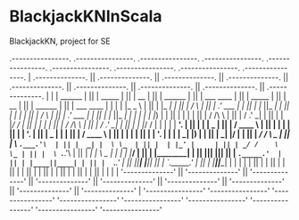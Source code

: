 # BlackjackKNInScala
BlackjackKN, project for SE

 .----------------.  .----------------.  .----------------.  .----------------.  .----------------.  .----------------.  .----------------.  .----------------.  .----------------. 
| .--------------. || .--------------. || .--------------. || .--------------. || .--------------. || .--------------. || .--------------. || .--------------. || .--------------. |
| |   ______     | || |   _____      | || |      __      | || |     ______   | || |  ___  ____   | || |     _____    | || |      __      | || |     ______   | || |  ___  ____   | |
| |  |_   _ \    | || |  |_   _|     | || |     /  \     | || |   .' ___  |  | || | |_  ||_  _|  | || |    |_   _|   | || |     /  \     | || |   .' ___  |  | || | |_  ||_  _|  | |
| |    | |_) |   | || |    | |       | || |    / /\ \    | || |  / .'   \_|  | || |   | |_/ /    | || |      | |     | || |    / /\ \    | || |  / .'   \_|  | || |   | |_/ /    | |
| |    |  __'.   | || |    | |   _   | || |   / ____ \   | || |  | |         | || |   |  __'.    | || |   _  | |     | || |   / ____ \   | || |  | |         | || |   |  __'.    | |
| |   _| |__) |  | || |   _| |__/ |  | || | _/ /    \ \_ | || |  \ `.___.'\  | || |  _| |  \ \_  | || |  | |_' |     | || | _/ /    \ \_ | || |  \ `.___.'\  | || |  _| |  \ \_  | |
| |  |_______/   | || |  |________|  | || ||____|  |____|| || |   `._____.'  | || | |____||____| | || |  `.___.'     | || ||____|  |____|| || |   `._____.'  | || | |____||____| | |
| |              | || |              | || |              | || |              | || |              | || |              | || |              | || |              | || |              | |
| '--------------' || '--------------' || '--------------' || '--------------' || '--------------' || '--------------' || '--------------' || '--------------' || '--------------' |
 '----------------'  '----------------'  '----------------'  '----------------'  '----------------'  '----------------'  '----------------'  '----------------'  '----------------' 
